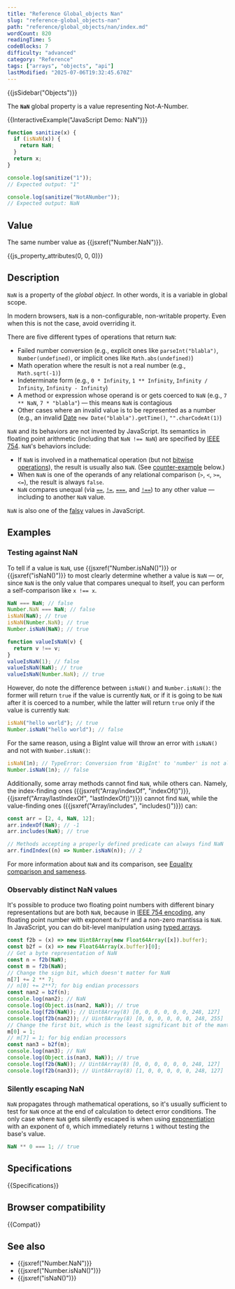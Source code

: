 ```yaml
---
title: "Reference Global_objects Nan"
slug: "reference-global_objects-nan"
path: "reference/global_objects/nan/index.md"
wordCount: 820
readingTime: 5
codeBlocks: 7
difficulty: "advanced"
category: "Reference"
tags: ["arrays", "objects", "api"]
lastModified: "2025-07-06T19:32:45.670Z"
---
```



{{jsSidebar("Objects")}}

The **`NaN`** global property is a value representing Not-A-Number.

{{InteractiveExample("JavaScript Demo: NaN")}}

```js interactive-example
function sanitize(x) {
  if (isNaN(x)) {
    return NaN;
  }
  return x;
}

console.log(sanitize("1"));
// Expected output: "1"

console.log(sanitize("NotANumber"));
// Expected output: NaN
```

## Value

The same number value as {{jsxref("Number.NaN")}}.

{{js_property_attributes(0, 0, 0)}}

## Description

`NaN` is a property of the _global object_. In other words, it is a variable in global scope.

In modern browsers, `NaN` is a non-configurable, non-writable property. Even when this is not the case, avoid overriding it.

There are five different types of operations that return `NaN`:

- Failed number conversion (e.g., explicit ones like `parseInt("blabla")`, `Number(undefined)`, or implicit ones like `Math.abs(undefined)`)
- Math operation where the result is not a real number (e.g., `Math.sqrt(-1)`)
- Indeterminate form (e.g., `0 * Infinity`, `1 ** Infinity`, `Infinity / Infinity`, `Infinity - Infinity`)
- A method or expression whose operand is or gets coerced to `NaN` (e.g., `7 ** NaN`, `7 * "blabla"`) — this means `NaN` is contagious
- Other cases where an invalid value is to be represented as a number (e.g., an invalid [Date](/en-US/docs/Web/JavaScript/Reference/Global_Objects/Date) `new Date("blabla").getTime()`, `"".charCodeAt(1)`)

`NaN` and its behaviors are not invented by JavaScript. Its semantics in floating point arithmetic (including that `NaN !== NaN`) are specified by [IEEE 754](https://en.wikipedia.org/wiki/Double_precision_floating-point_format). `NaN`'s behaviors include:

- If `NaN` is involved in a mathematical operation (but not [bitwise operations](/en-US/docs/Web/JavaScript/Reference/Operators#bitwise_shift_operators)), the result is usually also `NaN`. (See [counter-example](#silently_escaping_nan) below.)
- When `NaN` is one of the operands of any relational comparison (`>`, `<`, `>=`, `<=`), the result is always `false`.
- `NaN` compares unequal (via [`==`](/en-US/docs/Web/JavaScript/Reference/Operators/Equality), [`!=`](/en-US/docs/Web/JavaScript/Reference/Operators/Inequality), [`===`](/en-US/docs/Web/JavaScript/Reference/Operators/Strict_equality), and [`!==`](/en-US/docs/Web/JavaScript/Reference/Operators/Strict_inequality)) to any other value — including to another `NaN` value.

`NaN` is also one of the [falsy](/en-US/docs/Glossary/Falsy) values in JavaScript.

## Examples

### Testing against NaN

To tell if a value is `NaN`, use {{jsxref("Number.isNaN()")}} or {{jsxref("isNaN()")}} to most clearly determine whether a value is `NaN` — or, since `NaN` is the only value that compares unequal to itself, you can perform a self-comparison like `x !== x`.

```js
NaN === NaN; // false
Number.NaN === NaN; // false
isNaN(NaN); // true
isNaN(Number.NaN); // true
Number.isNaN(NaN); // true

function valueIsNaN(v) {
  return v !== v;
}
valueIsNaN(1); // false
valueIsNaN(NaN); // true
valueIsNaN(Number.NaN); // true
```

However, do note the difference between `isNaN()` and `Number.isNaN()`: the former will return `true` if the value is currently `NaN`, or if it is going to be `NaN` after it is coerced to a number, while the latter will return `true` only if the value is currently `NaN`:

```js
isNaN("hello world"); // true
Number.isNaN("hello world"); // false
```

For the same reason, using a BigInt value will throw an error with `isNaN()` and not with `Number.isNaN()`:

```js
isNaN(1n); // TypeError: Conversion from 'BigInt' to 'number' is not allowed.
Number.isNaN(1n); // false
```

Additionally, some array methods cannot find `NaN`, while others can. Namely, the index-finding ones ({{jsxref("Array/indexOf", "indexOf()")}}, {{jsxref("Array/lastIndexOf", "lastIndexOf()")}}) cannot find `NaN`, while the value-finding ones ({{jsxref("Array/includes", "includes()")}}) can:

```js
const arr = [2, 4, NaN, 12];
arr.indexOf(NaN); // -1
arr.includes(NaN); // true

// Methods accepting a properly defined predicate can always find NaN
arr.findIndex((n) => Number.isNaN(n)); // 2
```

For more information about `NaN` and its comparison, see [Equality comparison and sameness](/en-US/docs/Web/JavaScript/Guide/Equality_comparisons_and_sameness).

### Observably distinct NaN values

It's possible to produce two floating point numbers with different binary representations but are both `NaN`, because in [IEEE 754 encoding](https://en.wikipedia.org/wiki/NaN#Floating_point), any floating point number with exponent `0x7ff` and a non-zero mantissa is `NaN`. In JavaScript, you can do bit-level manipulation using [typed arrays](/en-US/docs/Web/JavaScript/Guide/Typed_arrays).

```js
const f2b = (x) => new Uint8Array(new Float64Array([x]).buffer);
const b2f = (x) => new Float64Array(x.buffer)[0];
// Get a byte representation of NaN
const n = f2b(NaN);
const m = f2b(NaN);
// Change the sign bit, which doesn't matter for NaN
n[7] += 2 ** 7;
// n[0] += 2**7; for big endian processors
const nan2 = b2f(n);
console.log(nan2); // NaN
console.log(Object.is(nan2, NaN)); // true
console.log(f2b(NaN)); // Uint8Array(8) [0, 0, 0, 0, 0, 0, 248, 127]
console.log(f2b(nan2)); // Uint8Array(8) [0, 0, 0, 0, 0, 0, 248, 255]
// Change the first bit, which is the least significant bit of the mantissa and doesn't matter for NaN
m[0] = 1;
// m[7] = 1; for big endian processors
const nan3 = b2f(m);
console.log(nan3); // NaN
console.log(Object.is(nan3, NaN)); // true
console.log(f2b(NaN)); // Uint8Array(8) [0, 0, 0, 0, 0, 0, 248, 127]
console.log(f2b(nan3)); // Uint8Array(8) [1, 0, 0, 0, 0, 0, 248, 127]
```

### Silently escaping NaN

`NaN` propagates through mathematical operations, so it's usually sufficient to test for `NaN` once at the end of calculation to detect error conditions. The only case where `NaN` gets silently escaped is when using [exponentiation](/en-US/docs/Web/JavaScript/Reference/Operators/Exponentiation) with an exponent of `0`, which immediately returns `1` without testing the base's value.

```js
NaN ** 0 === 1; // true
```

## Specifications

{{Specifications}}

## Browser compatibility

{{Compat}}

## See also

- {{jsxref("Number.NaN")}}
- {{jsxref("Number.isNaN()")}}
- {{jsxref("isNaN()")}}
